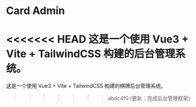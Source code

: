 # Card Admin

<<<<<<< HEAD
这是一个使用 Vue3 + Vite + TailwindCSS 构建的后台管理系统。
=======
这是一个使用 Vue3 + Vite + TailwindCSS 构建的棋牌后台管理系统。
>>>>>>> abdc4f0 (更新：完成后台管理框架)
   
 